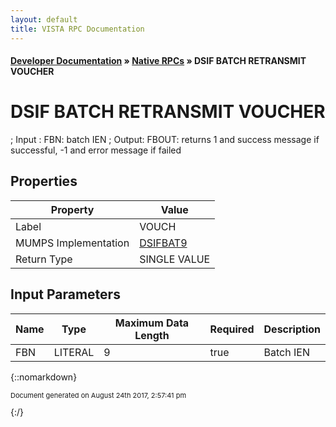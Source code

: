 ```yaml
---
layout: default
title: VISTA RPC Documentation
---
```


#### [Developer Documentation](../index) &#187; [Native RPCs](TableOfContents) &#187; DSIF BATCH RETRANSMIT VOUCHER<br/>
# DSIF BATCH RETRANSMIT VOUCHER

 ; Input : FBN: batch IEN ; Output: FBOUT: returns 1 and success message if successful, -1 and error message if failed

## Properties

Property | Value
--- | ---
Label | VOUCH
MUMPS Implementation | [DSIFBAT9](http://code.osehra.org/dox/Routine_DSIFBAT9_source.html)
Return Type | SINGLE VALUE


## Input Parameters

Name | Type | Maximum Data Length | Required | Description
--- | --- | --- | --- | ---
FBN | LITERAL | 9 | true | Batch IEN



{::nomarkdown} <br/><p style="font-size: 11px">Document generated on August 24th 2017, 2:57:41 pm</p>{:/}